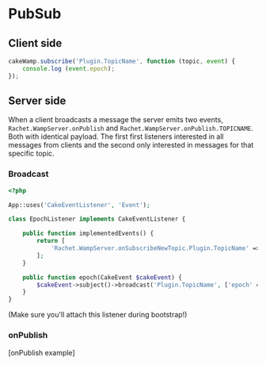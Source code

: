 PubSub
======

## Client side ##

```javascript
cakeWamp.subscribe('Plugin.TopicName', function (topic, event) {
    console.log (event.epoch);
});
```

## Server side ##

When a client broadcasts a message the server emits two events, `Rachet.WampServer.onPublish` and `Rachet.WampServer.onPublish.TOPICNAME`. Both with identical payload. The first first listeners interested in all messages from clients and the second only interested in messages for that specific topic.

### Broadcast ###

```php
<?php

App::uses('CakeEventListener', 'Event');

class EpochListener implements CakeEventListener {

	public function implementedEvents() {
		return [
			'Rachet.WampServer.onSubscribeNewTopic.Plugin.TopicName' => 'epoch',
		];
	}

	public function epoch(CakeEvent $cakeEvent) {
        $cakeEvent->subject()->broadcast('Plugin.TopicName', ['epoch' => time()]);
	}
}
```

(Make sure you'll attach this listener during bootstrap!)

### onPublish ###

[onPublish example]

